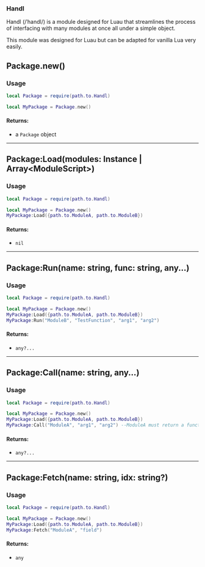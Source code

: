 ### Handl
Handl (/ˈhandl/) is a module designed for Luau that streamlines the process of interfacing with many modules at once all under a simple object.

This module was designed for Luau but can be adapted for vanilla Lua very easily.

## Package.new()
### Usage
```lua
local Package = require(path.to.Handl)

local MyPackage = Package.new()
```
#### Returns:
  - a `Package` object
** **
## Package:Load(modules: Instance | Array\<ModuleScript\>)
### Usage
```lua
local Package = require(path.to.Handl)

local MyPackage = Package.new()
MyPackage:Load({path.to.ModuleA, path.to.ModuleB})
```
#### Returns:
  - `nil`
** **
## Package:Run(name: string, func: string, any...)
### Usage
```lua
local Package = require(path.to.Handl)

local MyPackage = Package.new()
MyPackage:Load({path.to.ModuleA, path.to.ModuleB})
MyPackage:Run("ModuleB", "TestFunction", "arg1", "arg2")
```
#### Returns:
  - `any?...`
** **
## Package:Call(name: string, any...)
### Usage
```lua
local Package = require(path.to.Handl)

local MyPackage = Package.new()
MyPackage:Load({path.to.ModuleA, path.to.ModuleB})
MyPackage:Call("ModuleA", "arg1", "arg2") --ModuleA must return a function for this to work.
```
#### Returns:
  - `any?...`
** **
## Package:Fetch(name: string, idx: string?)
### Usage
```lua
local Package = require(path.to.Handl)

local MyPackage = Package.new()
MyPackage:Load({path.to.ModuleA, path.to.ModuleB})
MyPackage:Fetch("ModuleA", "field")
```
#### Returns:
  - `any`
